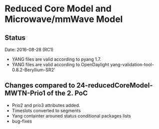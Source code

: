 # Reduced Core Model and Microwave/mmWave Model

## Status 
Date: 2016-08-28 (RC1)

- YANG files are valid according to pyang 1.7.
- YANG files are valid according to OpenDaylight yang-validation-tool-0.8.2-Beryllium-SR2'

## Changes compared to 24-reducedCoreModel-MWTN-Prio1 of the 2. PoC
- Prio2 and prio3 attributes added.
- Timeslots converted to segments
- Yang containter arouned status conditional packages lists
- bug-fixes



